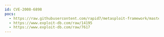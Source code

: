 ```yaml
---
id: CVE-2008-6898
pocs:
  - https://raw.githubusercontent.com/rapid7/metasploit-framework/master/modules/exploits/windows/fileformat/sascam_get.rb
  - https://www.exploit-db.com/raw/14195
  - https://www.exploit-db.com/raw/7617
---
```

